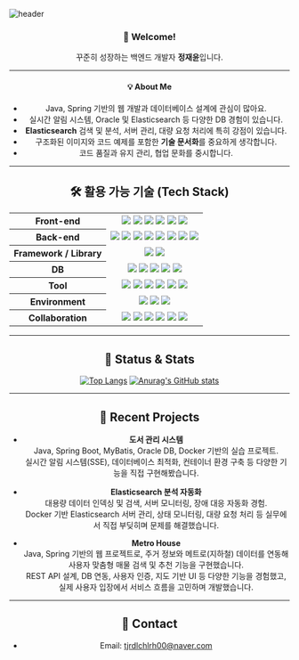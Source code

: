 <!-- 헤더 이미지 -->
![header](https://capsule-render.vercel.app/api?type=waving&color=gradient&height=300&section=header&text=방문해%20주셔서%20감사합니다!&fontSize=40)

<div align="center">

### 👋 Welcome!  
꾸준히 성장하는 백엔드 개발자 **정재윤**입니다.

---

#### 💡 About Me
- Java, Spring 기반의 웹 개발과 데이터베이스 설계에 관심이 많아요.
- 실시간 알림 시스템, Oracle 및 Elasticsearch 등 다양한 DB 경험이 있습니다.
- **Elasticsearch** 검색 및 분석, 서버 관리, 대량 요청 처리에 특히 강점이 있습니다.
- 구조화된 이미지와 코드 예제를 포함한 **기술 문서화**를 중요하게 생각합니다.
- 코드 품질과 유지 관리, 협업 문화를 중시합니다.

---

## 🛠️ 활용 가능 기술 (Tech Stack)

<div align="center">

<table>
  <tr>
    <th align="center">Front-end</th>
    <td align="center">
      <img src="https://img.shields.io/badge/JavaScript-F7DF1E?style=flat-square&logo=javascript&logoColor=black"/>
      <img src="https://img.shields.io/badge/jQuery-0769FA?style=flat-square&logo=jquery&logoColor=white"/>
      <img src="https://img.shields.io/badge/HTML5-E34F26?style=flat-square&logo=html5&logoColor=white"/>
      <img src="https://img.shields.io/badge/CSS3-1572B6?style=flat-square&logo=css3&logoColor=white"/>
      <img src="https://img.shields.io/badge/Ajax-25A162?style=flat-square"/>
      <img src="https://img.shields.io/badge/Fetch%20API-20232A?style=flat-square"/>
    </td>
  </tr>
  <tr>
    <th align="center">Back-end</th>
    <td align="center">
      <img src="https://img.shields.io/badge/Java-007396?style=flat-square&logo=java&logoColor=white"/>
      <img src="https://img.shields.io/badge/JSP-007396?style=flat-square"/>
      <img src="https://img.shields.io/badge/Servlet-6DB33F?style=flat-square"/>
      <img src="https://img.shields.io/badge/MyBatis-0052CC?style=flat-square"/>
      <img src="https://img.shields.io/badge/C-00599C?style=flat-square&logo=c&logoColor=white"/>
      <img src="https://img.shields.io/badge/C++-00599C?style=flat-square&logo=c%2B%2B&logoColor=white"/>
      <img src="https://img.shields.io/badge/Python-3776AB?style=flat-square&logo=python&logoColor=white"/>
      <img src="https://img.shields.io/badge/Node.js-339933?style=flat-square&logo=node.js&logoColor=white"/>
    </td>
  </tr>
  <tr>
    <th align="center">Framework / Library</th>
    <td align="center">
      <img src="https://img.shields.io/badge/Spring-6DB33F?style=flat-square&logo=spring&logoColor=white"/>
      <img src="https://img.shields.io/badge/Spring%20Boot-6DB33F?style=flat-square&logo=spring-boot&logoColor=white"/>
    </td>
  </tr>
  <tr>
    <th align="center">DB</th>
    <td align="center">
      <img src="https://img.shields.io/badge/Oracle-F80000?style=flat-square&logo=oracle&logoColor=white"/>
      <img src="https://img.shields.io/badge/MySQL-4479A1?style=flat-square&logo=mysql&logoColor=white"/>
      <img src="https://img.shields.io/badge/MariaDB-003545?style=flat-square&logo=mariadb&logoColor=white"/>
      <img src="https://img.shields.io/badge/MongoDB-47A248?style=flat-square&logo=mongodb&logoColor=white"/>
      <img src="https://img.shields.io/badge/Elasticsearch-005571?style=flat-square&logo=elasticsearch&logoColor=white"/>
    </td>
  </tr>
  <tr>
    <th align="center">Tool</th>
    <td align="center">
      <img src="https://img.shields.io/badge/Eclipse-2C2255?style=flat-square&logo=eclipse&logoColor=white"/>
      <img src="https://img.shields.io/badge/VS%20Code-007ACC?style=flat-square&logo=visual-studio-code&logoColor=white"/>
      <img src="https://img.shields.io/badge/IntelliJ-000000?style=flat-square&logo=intellij-idea&logoColor=white"/>
      <img src="https://img.shields.io/badge/Docker-2496ED?style=flat-square&logo=docker&logoColor=white"/>
      <img src="https://img.shields.io/badge/WSL2-4D4D4D?style=flat-square"/>
      <img src="https://img.shields.io/badge/VirtualBox-183A61?style=flat-square&logo=virtualbox&logoColor=white"/>
    </td>
  </tr>
  <tr>
    <th align="center">Environment</th>
    <td align="center">
      <img src="https://img.shields.io/badge/Windows%2010-0078D6?style=flat-square&logo=windows&logoColor=white"/>
      <img src="https://img.shields.io/badge/Tomcat-F8DC75?style=flat-square&logo=apache-tomcat&logoColor=black"/>
      <img src="https://img.shields.io/badge/Linux-FCC624?style=flat-square&logo=linux&logoColor=black"/>
    </td>
  </tr>
  <tr>
    <th align="center">Collaboration</th>
    <td align="center">
      <img src="https://img.shields.io/badge/GitHub-181717?style=flat-square&logo=github&logoColor=white"/>
      <img src="https://img.shields.io/badge/Jira-0052CC?style=flat-square&logo=jira&logoColor=white"/>
      <img src="https://img.shields.io/badge/Confluence-172B4D?style=flat-square&logo=confluence&logoColor=white"/>
      <img src="https://img.shields.io/badge/Slack-4A154B?style=flat-square&logo=slack&logoColor=white"/>
      <img src="https://img.shields.io/badge/Notion-000000?style=flat-square&logo=notion&logoColor=white"/>
      <img src="https://img.shields.io/badge/AWS-232F3E?style=flat-square&logo=amazon-aws&logoColor=white"/>
    </td>
  </tr>
</table>

</div>


---

## 🚩 Status & Stats

[![Top Langs](https://github-readme-stats.vercel.app/api/top-langs/?username=tjrdl&layout=compact&theme=gradient)](https://github.com/anuraghazra/github-readme-stats)
[![Anurag's GitHub stats](https://github-readme-stats.vercel.app/api?username=tjrdl&show_icons=true&theme=gradient)](https://github.com/anuraghazra/github-readme-stats)

---

## 📝 Recent Projects

- **도서 관리 시스템**  
  Java, Spring Boot, MyBatis, Oracle DB, Docker 기반의 실습 프로젝트.  
  실시간 알림 시스템(SSE), 데이터베이스 최적화, 컨테이너 환경 구축 등 다양한 기능을 직접 구현해봤습니다.

- **Elasticsearch 분석 자동화**  
  대용량 데이터 인덱싱 및 검색, 서버 모니터링, 장애 대응 자동화 경험.  
  Docker 기반 Elasticsearch 서버 관리, 상태 모니터링, 대량 요청 처리 등 실무에서 직접 부딪히며 문제를 해결했습니다.

- **Metro House**  
  Java, Spring 기반의 웹 프로젝트로, 주거 정보와 메트로(지하철) 데이터를 연동해 사용자 맞춤형 매물 검색 및 추천 기능을 구현했습니다.  
  REST API 설계, DB 연동, 사용자 인증, 지도 기반 UI 등 다양한 기능을 경험했고, 실제 사용자 입장에서 서비스 흐름을 고민하며 개발했습니다.


---

## 💬 Contact

- Email: tjrdlchlrh00@naver.com

</div>

